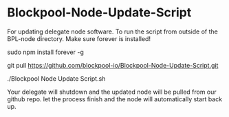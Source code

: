 # Blockpool-Node-Update-Script
For updating delegate node software.
To run the script from outside of the BPL-node directory.  Make sure forever is installed!

sudo npm install forever -g

git pull https://github.com/blockpool-io/Blockpool-Node-Update-Script.git

./Blockpool Node Update Script.sh

Your delegate will shutdown and the updated node will be pulled from our github repo.
let the process finish and the node will automatically start back up.
